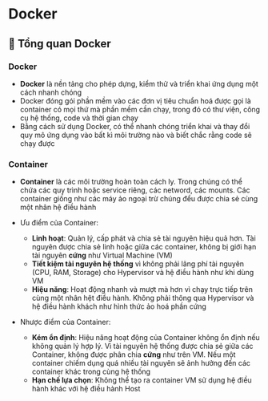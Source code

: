 # **Docker**

## 🔷 Tổng quan Docker

### Docker

- **Docker** là nền tảng cho phép dựng, kiểm thử và triển khai ứng dụng một cách nhanh chóng
- Docker đóng gói phần mềm vào các đơn vị tiêu chuẩn hoá được gọi là container có mọi thứ mà phần mềm cần chạy, trong đó có thư viện, công cụ hệ thống, code và thời gian chạy
- Bằng cách sử dụng Docker, có thể nhanh chóng triển khai và thay đổi quy mô ứng dụng vào bất kì môi trường nào và biết chắc rằng code sẽ chạy được

### Container

- **Container** là các môi trường hoàn toàn cách ly. Trong chúng có thể chứa các quy trình hoặc service riêng, các netword, các mounts. Các container giống như các máy ảo ngoại trừ chúng đểu được chia sẻ cùng một nhân hệ điều hành

- Ưu điểm của Container:
    + **Linh hoạt**: Quản lý, cấp phát và chia sẻ tài nguyên hiệu quả hơn. Tài nguyên được chia sẻ linh hoặc giữa các container, không bị giới hạn tài nguyên **cứng** như Virtual Machine (VM)
    + **Tiết kiệm tài nguyên hệ thống** vì không phải lãng phí tài nguyên (CPU, RAM, Storage) cho Hypervisor và hệ điều hành như khi dùng VM
    +  **Hiệu năng**: Hoạt động nhanh và mượt mà hơn vì chạy trực tiếp trên cùng một nhân hệt điều hành. Không phải thông qua Hypervisor và hệ điều hành khách như hình thức ảo hoá phần cứng

- Nhược điểm của Container:
    +  **Kém ổn định**: Hiệu năng hoạt động của Container không ổn định nếu không quản lý hợp lý. Vì tài nguyên hệ thống được chia sẻ giữa các Container, không được phân chia **cứng** như trên VM. Nếu một container chiếm dụng quá nhiều tài nguyên sẽ ảnh hưởng đến các container khác trong cùng hệ thống
    +  **Hạn chế lựa chọn**: Không thể tạo ra container VM sử dụng hệ điều hành khác với hệ điều hành Host
